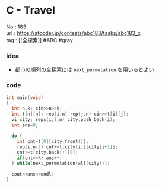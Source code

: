 # C - Travel

No	: 183  
url	: https://atcoder.jp/contests/abc183/tasks/abc183_c  
tag	: [[全探索]]  #ABC #gray

### idea
- 都市の順列の全探索には `next_permutation` を用いるとよい．

### code
```cpp
int	main(void)
{
  int n,k; cin>>n>>k;
  int t[n][n]; rep(i,n) rep(j,n) cin>>t[i][j];
  vi city; reps(i,1,n) city.push_back(i);
  int ans=0;

  do {
    int cnt=t[0][city.front()];
    rep(i,n-2) cnt+=t[city[i]][city[i+1]];
    cnt+=t[city.back()][0];
    if(cnt==k) ans++;
  } while(next_permutation(all(city)));

  cout<<ans<<endl;
}
```